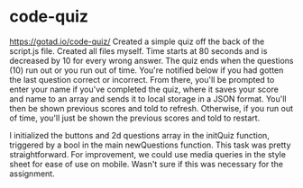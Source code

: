 # code-quiz
https://gotad.io/code-quiz/
Created a simple quiz off the back of the script.js file. Created all files myself.
Time starts at 80 seconds and is decreased by 10 for every wrong answer.
The quiz ends when the questions (10) run out or you run out of time.
You're notified below if you had gotten the last question correct or incorrect.
From there, you'll be prompted to enter your name if you've completed the quiz, where it saves your score and name to an array and sends it to local storage in a JSON format. You'll then be shown previous scores and told to refresh.
Otherwise, if you run out of time, you'll just be shown the previous scores and told to restart.

I initialized the buttons and 2d questions array in the initQuiz function, triggered by a bool in the main newQuestions function.
This task was pretty straightforward. For improvement, we could use media queries in the style sheet for ease of use on mobile. Wasn't sure if this was necessary for the assignment.
